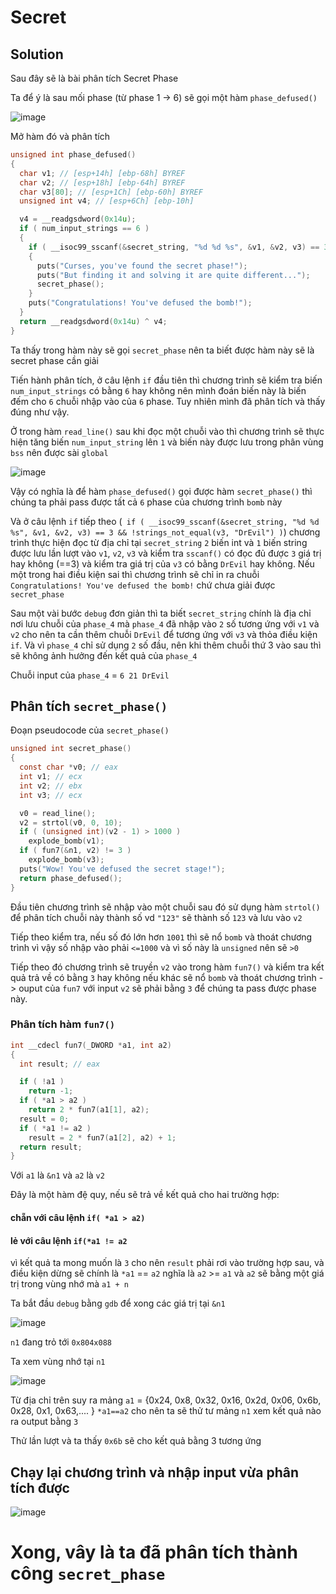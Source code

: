 # Secret
## Solution
Sau đây sẽ là bài phân tích Secret Phase

Ta để ý là sau mối phase (từ phase 1 -> 6) sẽ gọi một hàm `phase_defused()`

![image](https://user-images.githubusercontent.com/31529599/118503837-2e310600-b755-11eb-882f-706a03b521d8.png)

Mở hàm đó và phân tích
```c
unsigned int phase_defused()
{
  char v1; // [esp+14h] [ebp-68h] BYREF
  char v2; // [esp+18h] [ebp-64h] BYREF
  char v3[80]; // [esp+1Ch] [ebp-60h] BYREF
  unsigned int v4; // [esp+6Ch] [ebp-10h]

  v4 = __readgsdword(0x14u);
  if ( num_input_strings == 6 )
  {
    if ( __isoc99_sscanf(&secret_string, "%d %d %s", &v1, &v2, v3) == 3 && !strings_not_equal(v3, "DrEvil") )
    {
      puts("Curses, you've found the secret phase!");
      puts("But finding it and solving it are quite different...");
      secret_phase();
    }
    puts("Congratulations! You've defused the bomb!");
  }
  return __readgsdword(0x14u) ^ v4;
}
```
Ta thấy trong hàm này sẽ gọi `secret_phase` nên ta biết được hàm này sẽ là secret phase cần giải

Tiến hành phân tích, ở câu lệnh `if` đầu tiên thì chương trình sẽ kiểm tra biến `num_input_strings` có bằng `6` hay không nên mình đoán biến này là biến đếm cho `6` chuỗi nhập vào của `6` phase. Tuy nhiên mình đã phân tích và thấy đúng như vậy.

Ở trong hàm `read_line()` sau khi đọc một chuỗi vào thì chương trình sẽ thực hiện tăng biến `num_input_string` lên `1` và biến này được lưu trong phân vùng `bss` nên được sài `global`

![image](https://user-images.githubusercontent.com/31529599/118505293-7d2b6b00-b756-11eb-8411-dbfb2b237b57.png)

Vậy có nghĩa là để hàm `phase_defused()` gọi được hàm `secret_phase()` thì chúng ta phải pass được tất cả `6` phase của chương trình `bomb` này

Và ở câu lệnh `if` tiếp theo (` if ( __isoc99_sscanf(&secret_string, "%d %d %s", &v1, &v2, v3) == 3 && !strings_not_equal(v3, "DrEvil") )`) chương trình thực hiện đọc từ địa chỉ tại `secret_string` `2` biến int và `1` biến string được lưu lần lượt vào `v1`, `v2`, `v3` và kiểm tra `sscanf()` có đọc đủ được `3` giá trị hay không (==3) và kiểm tra giá trị của `v3` có bằng `DrEvil` hay không. Nếu một trong hai điều kiện sai thì chương trình sẽ chỉ in ra chuỗi `Congratulations! You've defused the bomb!` chứ chưa giải được `secret_phase`

Sau một vài bước `debug` đơn giản thì ta biết `secret_string` chính là địa chỉ nơi lưu chuỗi của `phase_4` mà `phase_4` đã nhập vào `2` số tương ứng với `v1` và `v2` cho nên ta cần thêm chuỗi `DrEvil` để tương ứng với `v3` và thỏa điều kiện `if`. Và vì `phase_4` chỉ sử dụng `2` số đầu, nên khi thêm chuỗi thứ 3 vào sau thì sẽ không ảnh hưởng đến kết quả của `phase_4` 

Chuỗi input của `phase_4` = `6 21 DrEvil`

## Phân tích `secret_phase()`

Đoạn pseudocode của `secret_phase()`

```c
unsigned int secret_phase()
{
  const char *v0; // eax
  int v1; // ecx
  int v2; // ebx
  int v3; // ecx

  v0 = read_line();
  v2 = strtol(v0, 0, 10);
  if ( (unsigned int)(v2 - 1) > 1000 )
    explode_bomb(v1);
  if ( fun7(&n1, v2) != 3 )
    explode_bomb(v3);
  puts("Wow! You've defused the secret stage!");
  return phase_defused();
}
```

Đầu tiên chương trình sẽ nhập vào một chuỗi sau đó sử dụng hàm `strtol()` để phân tích chuỗi này thành số vd `"123"` sẽ thành số `123` và lưu vào `v2`

Tiếp theo kiểm tra, nếu số đó lớn hơn `1001` thì sẽ nổ `bomb` và thoát chương trình vì vậy số nhập vào phải `<=1000` và vì số này là `unsigned` nên sẽ `>0`

Tiếp theo đó chương trình sẽ truyền `v2` vào trong hàm `fun7()` và kiểm tra kết quả trả về có bằng `3` hay không nếu khác sẽ nổ `bomb` và thoát chương trình -> ouput của `fun7` với input `v2` sẽ phải bằng `3` để chúng ta pass được phase này.

### Phân tích hàm `fun7()`
```c
int __cdecl fun7(_DWORD *a1, int a2)
{
  int result; // eax

  if ( !a1 )
    return -1;
  if ( *a1 > a2 )
    return 2 * fun7(a1[1], a2);
  result = 0;
  if ( *a1 != a2 )
    result = 2 * fun7(a1[2], a2) + 1;
  return result;
}
```

Với `a1` là `&n1` và `a2` là `v2`

Đây là một hàm đệ quy, nếu sẽ trả về kết quả cho hai trường hợp:
#### chẵn với câu lệnh `if( *a1 > a2)` 
#### lẻ với câu lệnh `if(*a1 != a2`

vì kết quả ta mong muốn là `3` cho nên `result` phải rơi vào trường hợp sau, và điều kiện dừng sẽ chính là `*a1` == `a2` nghĩa là `a2` >= `a1` và `a2` sẽ bằng một giá trị trong vùng nhớ mà `a1 + n` 

Ta bắt đầu `debug` bằng `gdb` để xong các giá trị tại `&n1`

![image](https://user-images.githubusercontent.com/31529599/118510489-355b1280-b75b-11eb-903a-a4ffbf34f0eb.png)

`n1` đang trỏ tới `0x804x088`

Ta xem vùng nhớ tại `n1`

![image](https://user-images.githubusercontent.com/31529599/118510675-5facd000-b75b-11eb-87d6-432c89f873a2.png)

Từ địa chỉ trên suy ra mảng `a1` = {0x24, 0x8, 0x32, 0x16, 0x2d, 0x06, 0x6b, 0x28, 0x1, 0x63,.... }
`*a1==a2` cho nên ta sẽ thử tư mảng `n1` xem kết quả nào ra output bằng `3` 

Thử lần lượt và ta thấy `0x6b` sẽ cho kết quả bằng 3 tương ứng

## Chạy lại chương trình và nhập input vừa phân tích được 

![image](https://user-images.githubusercontent.com/31529599/118511577-3f314580-b75c-11eb-9a31-3e263ec66990.png)


# Xong, vây là ta đã phân tích thành công `secret_phase`

